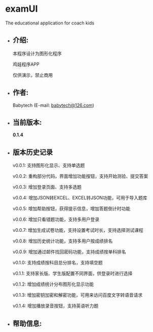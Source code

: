 # examUI
The educational application for coach kids

- 介绍:
  -
  本程序设计为图形化程序
  
  鸡娃程序APP

  仅供演示，禁止商用
  

- 作者:
  -
  Babytech (E-mail:  babytech@126.com)

- 当前版本:
  -
  **0.1.4**

- 版本历史记录
  -
  v0.0.1: 支持图形化显示、支持单选题

  v0.0.2: 重构部分代码，界面增加功能按钮，支持开始测验、提交答案

  v0.0.3: 增加登录页面、支持多选题

  v0.0.4: 增加JSON转EXCEL、EXCEL转JSON功能，可用于导入题库

  v0.0.5: 增加帮助按钮，获得提示信息，增加答题倒计时功能

  v0.0.6: 增加只看错题功能，支持多用户登录

  v0.0.7: 增加生成试卷功能，支持设置考试时长，支持选择测试课程

  v0.0.8: 增加历史统计功能，支持多用户按成绩排名

  v0.0.9: 增加通过邮件找回密码功能，支持成绩按单科排名

  v0.1.0: 支持成绩按科目总分排名，支持填空题

  v0.1.1: 支持家长版、学生版配置不同界面，供登录时进行选择

  v0.1.2: 增加成绩统计分布图形化显示功能

  v0.1.3: 增加密钥加密和解密功能，可用来访问百度文字转语音请求

  v0.1.4: 增加播放录音按钮，支持英语听力题

- 帮助信息:
  -
